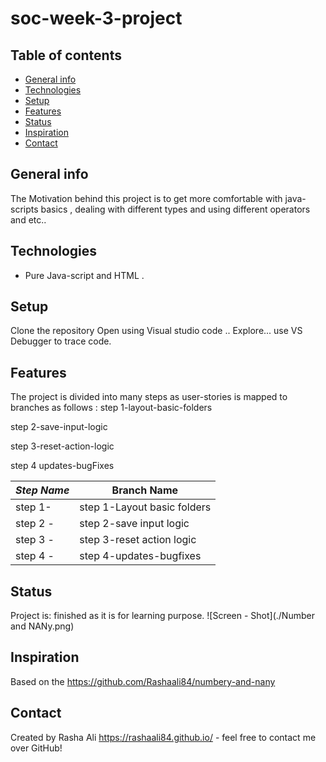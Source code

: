 # soc-week-3-project

## Table of contents

- [General info](#general-info)
- [Technologies](#technologies)
- [Setup](#setup)
- [Features](#features)
- [Status](#status)
- [Inspiration](#inspiration)
- [Contact](#contact)

## General info

The Motivation behind this project is to get more comfortable with java-scripts basics , dealing with different types and using different operators and etc..



## Technologies

- Pure Java-script and HTML .

## Setup

Clone the repository
Open using Visual studio code ..
Explore...
use VS Debugger to trace code.

## Features

The project is divided into many steps as user-stories is mapped to branches as follows :
 step 1-layout-basic-folders

step 2-save-input-logic

step 3-reset-action-logic

step 4 updates-bugFixes

| _Step Name_ | Branch Name    |
| ----------- | -------------- |
| step 1-     | step 1-Layout basic folders         |
| step 2 -    |  step 2-save input logic     |
| step 3 -    | step 3-reset action logic |
| step 4 -    |  step 4-updates-bugfixes     |

## Status

Project is: finished as it is for learning purpose.
![Screen - Shot](./Number and NANy.png)

## Inspiration

Based on the https://github.com/Rashaali84/numbery-and-nany

## Contact

Created by Rasha Ali https://rashaali84.github.io/ - feel free to contact me over GitHub!
